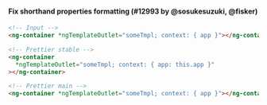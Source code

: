 #### Fix shorthand properties formatting (#12993 by @sosukesuzuki, @fisker)

```html
<!-- Input -->
<ng-container *ngTemplateOutlet="someTmpl; context: { app }"></ng-container>

<!-- Prettier stable -->
<ng-container
  *ngTemplateOutlet="someTmpl; context: { app: this.app }"
></ng-container>

<!-- Prettier main -->
<ng-container *ngTemplateOutlet="someTmpl; context: { app }"></ng-container>
```
